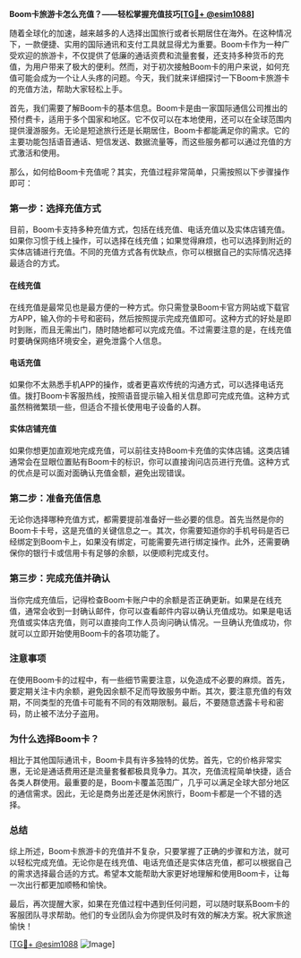 **Boom卡旅游卡怎么充值？——轻松掌握充值技巧[[TG💪+ @esim1088](https://t.me/s/esim1088)]**

随着全球化的加速，越来越多的人选择出国旅行或者长期居住在海外。在这种情况下，一款便捷、实用的国际通讯和支付工具就显得尤为重要。Boom卡作为一种广受欢迎的旅游卡，不仅提供了低廉的通话资费和流量套餐，还支持多种货币的充值，为用户带来了极大的便利。然而，对于初次接触Boom卡的用户来说，如何充值可能会成为一个让人头疼的问题。今天，我们就来详细探讨一下Boom卡旅游卡的充值方法，帮助大家轻松上手。

首先，我们需要了解Boom卡的基本信息。Boom卡是由一家国际通信公司推出的预付费卡，适用于多个国家和地区。它不仅可以在本地使用，还可以在全球范围内提供漫游服务。无论是短途旅行还是长期居住，Boom卡都能满足你的需求。它的主要功能包括语音通话、短信发送、数据流量等，而这些服务都可以通过充值的方式激活和使用。

那么，如何给Boom卡充值呢？其实，充值过程非常简单，只需按照以下步骤操作即可：

### **第一步：选择充值方式**
目前，Boom卡支持多种充值方式，包括在线充值、电话充值以及实体店铺充值。如果你习惯于线上操作，可以选择在线充值；如果觉得麻烦，也可以选择到附近的实体店铺进行充值。不同的充值方式各有优缺点，你可以根据自己的实际情况选择最适合的方式。

#### **在线充值**
在线充值是最常见也是最方便的一种方式。你只需登录Boom卡官方网站或下载官方APP，输入你的卡号和密码，然后按照提示完成充值即可。这种方式的好处是即时到账，而且无需出门，随时随地都可以完成充值。不过需要注意的是，在线充值时要确保网络环境安全，避免泄露个人信息。

#### **电话充值**
如果你不太熟悉手机APP的操作，或者更喜欢传统的沟通方式，可以选择电话充值。拨打Boom卡客服热线，按照语音提示输入相关信息即可完成充值。这种方式虽然稍微繁琐一些，但适合不擅长使用电子设备的人群。

#### **实体店铺充值**
如果你想更加直观地完成充值，可以前往支持Boom卡充值的实体店铺。这类店铺通常会在显眼位置贴有Boom卡的标识，你可以直接询问店员进行充值。这种方式的优点是可以面对面确认充值金额，避免出现错误。

### **第二步：准备充值信息**
无论你选择哪种充值方式，都需要提前准备好一些必要的信息。首先当然是你的Boom卡卡号，这是充值的关键信息之一。其次，你需要知道你的手机号码是否已经绑定到Boom卡上，如果没有绑定，可能需要先进行绑定操作。此外，还需要确保你的银行卡或信用卡有足够的余额，以便顺利完成支付。

### **第三步：完成充值并确认**
当你完成充值后，记得检查Boom卡账户中的余额是否正确更新。如果是在线充值，通常会收到一封确认邮件，你可以查看邮件内容以确认充值成功。如果是电话充值或实体店充值，则可以直接向工作人员询问确认情况。一旦确认充值成功，你就可以立即开始使用Boom卡的各项功能了。

### **注意事项**
在使用Boom卡的过程中，有一些细节需要注意，以免造成不必要的麻烦。首先，要定期关注卡内余额，避免因余额不足而导致服务中断。其次，要注意充值的有效期，不同类型的充值卡可能有不同的有效期限制。最后，不要随意透露卡号和密码，防止被不法分子盗用。

### **为什么选择Boom卡？**
相比于其他国际通讯卡，Boom卡具有许多独特的优势。首先，它的价格非常实惠，无论是通话费用还是流量套餐都极具竞争力。其次，充值流程简单快捷，适合各类人群使用。最重要的是，Boom卡覆盖范围广，几乎可以满足全球大部分地区的通信需求。因此，无论是商务出差还是休闲旅行，Boom卡都是一个不错的选择。

### **总结**
综上所述，Boom卡旅游卡的充值并不复杂，只要掌握了正确的步骤和方法，就可以轻松完成充值。无论你是在线充值、电话充值还是实体店充值，都可以根据自己的需求选择最合适的方式。希望本文能帮助大家更好地理解和使用Boom卡，让每一次出行都更加顺畅和愉快。

最后，再次提醒大家，如果在充值过程中遇到任何问题，可以随时联系Boom卡的客服团队寻求帮助。他们的专业团队会为你提供及时有效的解决方案。祝大家旅途愉快！

[[TG💪+ @esim1088](https://t.me/s/esim1088) ![Image](https://i.postimg.cc/4NQfJmqS/Snipaste-2025-05-13-00-14-12.png)]